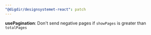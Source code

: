```yaml
---
"@digdir/designsystemet-react": patch
---
```


**usePagination**: Don't send negative pages if `showPages` is greater than `totalPages`

